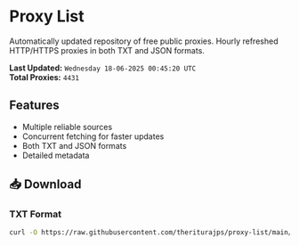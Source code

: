 # Proxy List

Automatically updated repository of free public proxies. Hourly refreshed HTTP/HTTPS proxies in both TXT and JSON formats.

**Last Updated:** `Wednesday 18-06-2025 00:45:20 UTC`  
**Total Proxies:** `4431`

## Features
- Multiple reliable sources
- Concurrent fetching for faster updates
- Both TXT and JSON formats
- Detailed metadata

## 📥 Download

### TXT Format
```bash
curl -O https://raw.githubusercontent.com/theriturajps/proxy-list/main/proxies.txt